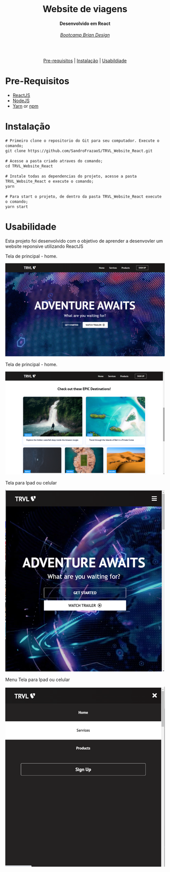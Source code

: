 <h1 align="center">
  <br>
  <br>
  Website de viagens
</h1>

<h4 align="center">
   Desenvolvido em React
</h4>

<h6 align="center">
  <a href="https://www.youtube.com/watch?v=I2UBjN5ER4s">Bootcamp Brian Design</a>
</h6>

<br/>

<p align="center">
  <a href="#Pre-Requisitos">Pre-requisitos</a> |
  <a href="#Instalação">Instalação</a> |
  <a href="#Usabilidade">Usabildiade</a>
</p>

# Pre-Requisitos

* [ReactJS](https://pt-br.reactjs.org/)
* [NodeJS](https://nodejs.org/)
* [Yarn](https://classic.yarnpkg.com/) or [npm](https://www.npmjs.com/get-npm)

# Instalação
```
# Primeiro clone o repositorio do Git para seu computador. Execute o comando; 
git clone https://github.com/SandroFrazaoS/TRVL_Website_React.git

# Acesse a pasta criado atraves do comando; 
cd TRVL_Website_React

# Instale todas as dependencias do projeto, acesse a pasta TRVL_Website_React e execute o comando;
yarn

# Para start o projeto, de dentro da pasta TRVL_Website_React execute o comando;
yarn start

```

# Usabilidade
Esta projeto foi desenvolvido com o objetivo de aprender a desenvovler um website reponsive utilizando  ReactJS


Tela de principal - home.

![1][tela1]

Tela de principal - home.

![2][tela2]

Tela para Ipad ou celular

![3][tela3]

Menu Tela para Ipad ou celular

![4][tela4]


[tela1]: Tela1.png
[tela2]: Tela2.png
[tela3]: Tela3.png
[tela4]: Tela4.png

